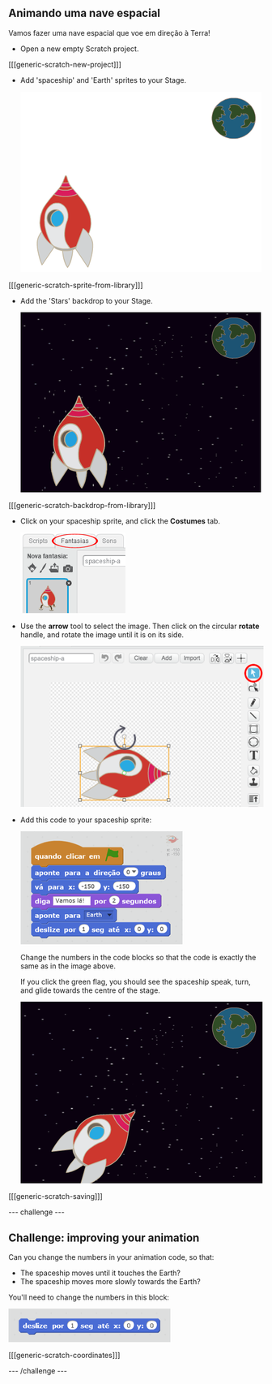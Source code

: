 ## Animando uma nave espacial

Vamos fazer uma nave espacial que voe em direção à Terra!

+ Open a new empty Scratch project.

[[[generic-scratch-new-project]]]

+ Add 'spaceship' and 'Earth' sprites to your Stage.
    
    ![Spaceship and Earth sprites](images/space-sprites.png)

[[[generic-scratch-sprite-from-library]]]

+ Add the 'Stars' backdrop to your Stage.
    
    ![A space backdrop](images/space-backdrop.png)

[[[generic-scratch-backdrop-from-library]]]

+ Click on your spaceship sprite, and click the **Costumes** tab.
    
    ![Sprite costume](images/space-costume.png)

+ Use the **arrow** tool to select the image. Then click on the circular **rotate** handle, and rotate the image until it is on its side.
    
    ![Rotating a costume](images/space-rotate.png)

+ Add this code to your spaceship sprite:
    
    ![Spaceship code](images/space-animate.png)
    
    Change the numbers in the code blocks so that the code is exactly the same as in the image above.
    
    If you click the green flag, you should see the spaceship speak, turn, and glide towards the centre of the stage.
    
    ![Testing a spaceship animation](images/space-animate-stage.png)

[[[generic-scratch-saving]]]

\--- challenge \---

## Challenge: improving your animation

Can you change the numbers in your animation code, so that:

+ The spaceship moves until it touches the Earth?
+ The spaceship moves more slowly towards the Earth?

You'll need to change the numbers in this block:

![Glide block](images/space-glide.png)

[[[generic-scratch-coordinates]]]

\--- /challenge \---